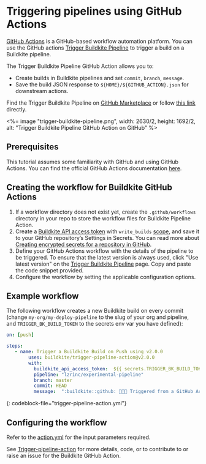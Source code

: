 # Triggering pipelines using GitHub Actions

[GitHub Actions](https://github.com/features/actions) is a GitHub-based workflow automation platform. You can use the GitHub actions [Trigger Buildkite Pipeline](https://github.com/marketplace/actions/trigger-buildkite-pipeline) to trigger a build on a Buildkite pipeline.

The Trigger Buildkite Pipeline GitHub Action allows you to:

- Create builds in Buildkite pipelines and set `commit`, `branch`, `message`.
- Save the build JSON response to `${HOME}/${GITHUB_ACTION}.json` for downstream actions.

Find the Trigger Buildkite Pipeline on [GitHub Marketplace](https://github.com/marketplace) or follow [this link](https://github.com/marketplace/actions/trigger-buildkite-pipeline) directly.

<%= image "trigger-buildkite-pipeline.png", width: 2630/2, height: 1692/2, alt: "Trigger Buildkite Pipeline GitHub Action on GitHub" %>

## Prerequisites

This tutorial assumes some familiarity with GitHub and using GitHub Actions. You can find the official GitHub Actions documentation [here](https://docs.github.com/en/actions/learn-github-actions).

## Creating the workflow for Buildkite GitHub Actions

1. If a workflow directory does not exist yet, create the `.github/workflows` directory in your repo to store the workflow files for Buildkite Pipeline Action.
1. Create a [Buildkite API access token](/docs/apis/rest-api#authentication) with `write_builds` [scope](/docs/apis/managing-api-tokens#token-scopes), and save it to your GitHub repository’s Settings in Secrets. You can read more about [Creating encrypted secrets for a repository in GitHub](https://docs.github.com/en/actions/security-guides/encrypted-secrets#creating-encrypted-secrets-for-a-repository).
1. Define your GitHub Actions workflow with the details of the pipeline to be triggered. To ensure that the latest version is always used, click "Use latest version" on the [Trigger Buildkite Pipeline](https://github.com/marketplace/actions/trigger-buildkite-pipeline) page. Copy and paste the code snippet provided.
1. Configure the workflow by setting the applicable configuration options.

## Example workflow

The following workflow creates a new Buildkite build on every commit (change `my-org/my-deploy-pipeline` to the slug of your org and pipeline, and `TRIGGER_BK_BUILD_TOKEN` to the secrets env var you have defined):

```yml
on: [push]

steps:
   - name: Trigger a Buildkite Build on Push using v2.0.0
        uses: buildkite/trigger-pipeline-action@v2.0.0
        with:
          buildkite_api_access_token:  ${{ secrets.TRIGGER_BK_BUILD_TOKEN }}
          pipeline: "lzrinc/experimental-pipeline"
          branch: master
          commit: HEAD
          message:  ":buildkite::github: 🚀🚀🚀 Triggered from a GitHub Action"
```

{: codeblock-file="trigger-pipeline-action.yml"}

## Configuring the workflow

Refer to the [action.yml](https://github.com/buildkite/trigger-pipeline-action/blob/master/action.yml) for the input parameters required.

See [Trigger-pipeline-action](https://github.com/buildkite/trigger-pipeline-action) for more details, code, or to contribute to or raise an issue for the Buildkite GitHub Action.
